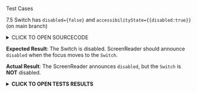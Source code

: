 Test Cases

7.5 Switch has `disabled={false}` and `accessibilityState={{disabled:true}}` (on main branch)

<details><summary>CLICK TO OPEN SOURCECODE</summary>
<p>

Full SourceCode Available at https://github.com/fabriziobertoglio1987/ReactNativeAwesomeProject/blob/switch-component-does-not-disable-click/App.js

```javascript
```

</p>
</details>

**Expected Result**:
The Switch is disabled. ScreenReader should announce `disabled` when the focus moves to the `Switch`.

**Actual Result**:
The ScreenReader announces `disabled`, but the `Switch` is **NOT** disabled.

**<details><summary>CLICK TO OPEN TESTS RESULTS</summary>**
<p>

<video src="https://user-images.githubusercontent.com/24992535/152745289-1be0a82f-41cc-4729-a89a-8b40fcb35afa.mp4" width="1000" />

</p>
</details>
